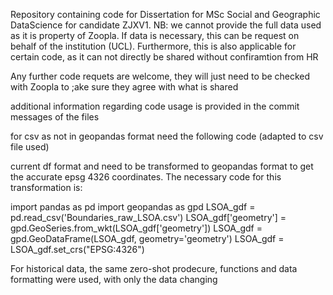 Repository containing code for Dissertation for MSc Social and Geographic DataScience for candidate ZJXV1.
NB: we cannot provide the full data used as it is property of Zoopla. If data is necessary, this can be request on behalf of the institution (UCL). Furthermore, this is also applicable for certain code, as it can not directly be shared without confiramtion from HR

Any further code requets are welcome, they will just need to be checked with Zoopla to ;ake sure they agree with what is shared

additional information regarding code usage is provided in the commit messages of the files

for csv as not in geopandas format need the following code (adapted to csv file used)

current df format and need to be transformed to geopandas format to get the accurate epsg 4326 coordinates. 
The necessary code for this transformation is:

import pandas as pd
import geopandas as gpd
LSOA_gdf = pd.read_csv('Boundaries_raw_LSOA.csv')
LSOA_gdf['geometry'] = gpd.GeoSeries.from_wkt(LSOA_gdf['geometry'])
LSOA_gdf = gpd.GeoDataFrame(LSOA_gdf, geometry='geometry')
LSOA_gdf = LSOA_gdf.set_crs("EPSG:4326")

For historical data, the same zero-shot prodecure, functions and data formatting were used, with only the data changing
